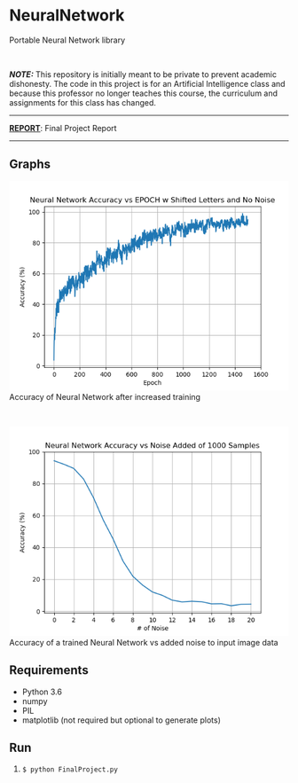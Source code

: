 # NeuralNetwork

Portable Neural Network library 

<br>

**_NOTE:_**
This repository is initially meant to be private to prevent academic dishonesty.
The code in this project is for an Artificial Intelligence class and because 
this professor no longer teaches this course, the curriculum and assignments 
for this class has changed.

----
[__REPORT__](https://github.com/cmasterx/NeuralNetwork/blob/submission/submission%20project/Final%20Report.pdf): Final Project Report

----

## Graphs

![Neural Network Accuracy vs EPOCH w Shifting and No Noise.png](Graphs/Neural%20Network%20Accuracy%20vs%20EPOCH%20w%20Shifting%20and%20No%20Noise.png)
\
Accuracy of Neural Network after increased training

<br>

![Neural Network Accuracy vs Noise Added of 1000 Samples.png](Neural%20Network%20Accuracy%20vs%20Noise%20Added%20of%201000%20Samples.png)
\
Accuracy of a trained Neural Network vs added noise to input image data

## Requirements
- Python 3.6
- numpy
- PIL
- matplotlib (not required but optional to generate plots)

## Run
1. `$ python FinalProject.py`

